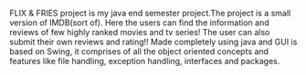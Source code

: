 FLIX & FRIES project is my java end semester project.The project is a small version of IMDB(sort of). Here the users can find the information and reviews of few highly ranked movies and tv series! The user can also submit their own reviews and rating!! Made completely using java and GUI is based on Swing, it comprises of all the object oriented concepts and features like file handling, exception handling, interfaces and packages.

